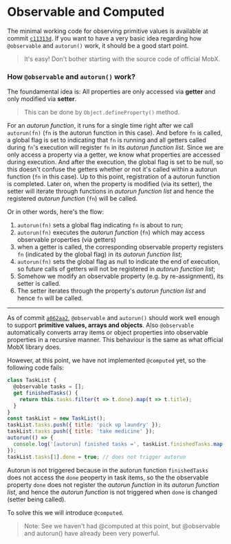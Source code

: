 # Observable and Computed

The minimal working code for observing primitive values is available at
commit [`c11313d`](https://github.com/ericpoon/demo-mobx/commit/c11313d04cbd91afb36c2a43bbaca9770b8b2b4c). 
If you want to have a very basic idea regarding how `@observable` and `autorun()` work,
it should be a good start point.
> It's easy! Don't bother starting with the source code of official MobX.

### How `@observable` and `autorun()` work?

The foundamental idea is: All properties are only accessed via **getter** and only modified via **setter**.

> This can be done by `Object.defineProperty()` method.

For an *autorun function*, it runs for a single time right after we call `autorun(fn)` (`fn` is the autorun function in this case). And before `fn` is called, a global flag is set to indicating that `fn` is running and all getters called during `fn`'s execution will register `fn` in its *autorun function list*. Since we are only access a property via a getter, we know what properties are accessed during execution. And after the execution, the global flag is set to be null, so this doesn't confuse the getters whether or not it's called within a autorun function (`fn` in this case).
Up to this point, registration of a autorun function is completed. Later on, when the property is modified (via its setter), the setter will iterate through functions in *autorun function list* and hence the registered *autorun function* (`fn`) will be called.

Or in other words, here's the flow:
1. `autorun(fn)` sets a global flag indicating `fn` is about to run;
2. `autorun(fn)` executes the *autorun function* (`fn`) which may access observable properties (via getters)
3. when a getter is called, the corresponding observable property registers `fn` (indicated by the global flag) in its *autorun function list*;
4. `autorun(fn)` sets the global flag as null to indicate the end of execution, so future calls of getters will not be registered in *autorun function list*;
5. Somehow we modify an observable property (e.g. by re-assignment), its setter is called.
6. The setter iterates through the property's *autorun function list* and hence `fn` will be called.

---

As of commit [`a062aa2`](https://github.com/ericpoon/demo-mobx/commit/a062aa2), `@observable` and `autorun()` should work well enough to support **primitive
values, arrays and objects**. Also `@observable` automatically converts array items or object properties into observable properties in a recursive manner. 
This behaviour is the same as what official MobX library does.

However, at this point, we have not implemented `@computed` yet, so the following code fails:
```javascript
class TaskList {
  @observable tasks = [];
  get finishedTasks() {
    return this.tasks.filter(t => t.done).map(t => t.title);
  }
}
const taskList = new TaskList();
taskList.tasks.push({ title: 'pick up laundry' });
taskList.tasks.push({ title: 'take medicine' });
autorun(() => {
  console.log('[autorun] finished tasks =', taskList.finishedTasks.map(i => i.title));
});
taskList.tasks[1].done = true; // does not trigger autorun
```

Autorun is not triggered because in the autorun function `finishedTasks` does not access the `done` peoperty in task items, so the the observable property `done` does not register the *autorun function* in its *autorun function list*, and hence the *autorun function* is not triggered when `done` is changed (setter being called).

To solve this we will introduce `@computed`.

> Note: See we haven't had @computed at this point, but @observable and autorun() have already been very powerful.

